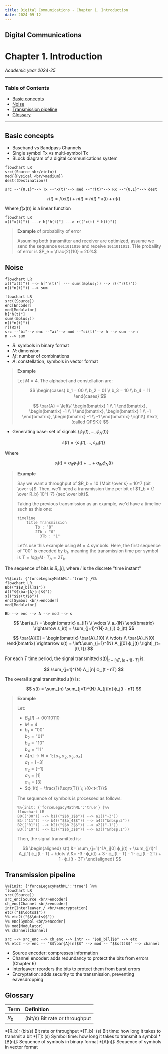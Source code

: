 ```yaml
---
title: Digital Communications - Chapter 1. Introduction
date: 2024-09-12
---
```


## Digital Communications <!-- omit in toc -->

# Chapter 1. Introduction

*Academic year 2024-25*

---

### Table of Contents

* [Basic concepts](#basic-concepts)
* [Noise](#noise)
* [Transmission pipeline](#transmission-pipeline)
* [Glossary](#glossary)

---

## Basic concepts

* Baseband vs Bandpass Channels
* Single symbol Tx vs multi-symbol Tx
* BLock diagram of a digital communications system

```mermaid
flowchart LR
src((Source <br/>info))
med{{Pysical <br/>medium}}
dest((Destination))

src --"{0,1}"--> Tx --"x(t)"--> med --"r(t)"--> Rx --"{0,1}"--> dest
```

$$
r(t) = f(x(t)) + n(t) = h(t) * x(t) + n(t)
$$

Where $f(x(t))$ is a linear function

```mermaid
flowchart LR
x(("x(t)")) ---> h["h(t)"] ---> r(("x(t) * h(t)"))
```

> **Example** of probability of error
>
> Assuming both transmitter and receiver are optimized, assume we send the sequence `0011011010` and
> receive `1011011011`. THe probaility of error is $P_e = \frac{2}{10} = 20%$

## Noise

```mermaid
flowchart LR
x(("x(t)")) --> h["h(t)"] --- sum((&plus;)) --> r(("r(t)"))
n(("n(t)")) --> sum
```

<!-- ```mermaid
xychart-beta
line [0, 0, 0, 1, 1, 1, 1, 0, 0, 0]
```
-->

```mermaid
flowchart LR
src((Source))
enc[Encoder]
mod[Modulator]
h["h(t)"]
sum((&plus;))
n(("n(t)"))
r((Rx))
src --"bi"--> enc --"ai"--> mod --"si(t)"--> h --> sum --> r
n --> sum
```

* $B$: symbols in binary format
* $N$: dimension
* $M$: number of combinations
* $\bar{A}$: constellation, symbols in vector format

> **Example**
>
> Let $M=4$. The alphabet and constellation are:
>
> $$
> \begin{cases}
> b_1 = 00 \\
> b_2 = 01 \\
> b_3 = 10 \\
> b_4 = 11
> \end{cases}
> $$
>
> $$
> \bar{A} = \left\{
>     \begin{bmatrix}
>         1 \\
>         1
>     \end{bmatrix},
>     \begin{bmatrix}
>         -1 \\
>         1
>     \end{bmatrix},
>     \begin{bmatrix}
>         1 \\
>         -1
>     \end{bmatrix},
>     \begin{bmatrix}
>         -1 \\
>         -1
>     \end{bmatrix}
> \right\}
> \text{ (called QPSK)}
> $$

* Generating base: set of signals $\{ϕ_1(t), …, ϕ_N(t)\}$

$$
s(t) = \{s_1(t), …, s_M(t)\}
$$

Where

$$
s_i(t) = a_{i1} ϕ_1(t) + … + a_{iN} ϕ_N(t)
$$

> **Example**
>
> Say we want a throughput of $R_b = 10 {Mbit \over s} = 10^7 {bit \over s}$. Then, we'll need a
> transmission time per bit of $T_b = {1 \over R_b} 10^{-7} {sec \over bit}$.
>
> Taking the previous transmission as an example, we'd have a timeline such as this one:
>
> ```mermaid
> timeline
>     title Transmission
>         Tb : "0"
>         2Tb : "0"
>           3Tb : "1"
> ```
>
> Let's use this example using $M=4 \text{ symbols}$. Here, the first sequence of "00" is encoded by
> $b_1$, meaning the transmission time per symbol is $T = log_2M · T_b = 2T_b$.

The sequence of bits is $B_b[l]$, where $l$ is the discrete "time instant"

```mermaid
%%{init: {'forceLegacyMathML':'true'} }%%
flowchart LR
Bb(("$$B_b[l]$$"))
A(("$$\bar{A}[n]$$"))
s(("$$s(t)$$"))
enc[Symbol <br/>encoder]
mod[Modulator]

Bb --> enc --> A --> mod --> s
```

$$
\bar{a_i} = \begin{bmatrix}
    a_{i1} \\
    \vdots \\
    a_{iN}
\end{bmatrix} \rightarrow s_i(t) = \sum_{j=1}^{N} a_{ij} ϕ_j(t)
$$

$$
\bar{A}[0] = \begin{bmatrix}
    \bar{A}_1[0] \\
    \vdots \\
    \bar{A}_N[0]
\end{bmatrix} \rightarrow s(t) = \left.\sum_{j=1}^{N} A_j[0] ϕ_j(t) \right|_{t=[0,T]}
$$

For each $T$ time period, the signal transmitted $\left.s(t)\right|_{t=[nT,(n+1)·T]}$ is:

$$
\sum_{j=1}^{N} A_j[n] ϕ_j(t - nT)
$$

The overall signal transmitted $s(t)$ is:

$$
s(t) = \sum_{n} \sum_{j=1}^{N} A_{j}[n] ϕ_j(t - nT)
$$

> **Example**
>
> Let:
>
> * $B_b[l] → 00110110$
> * $M=4$
> * $b_1 = \text{"00"}$  
>   $b_2 = \text{"01"}$  
>   $b_3 = \text{"10"}$  
>   $b_4 = \text{"11"}$
> * $\bar{A}[n] → N=1; \{a_1, a_2, a_3, a_4\}$  
>   $a_1 = [-3]$  
>   $a_2 = [-1]$  
>   $a_3 = [1]$  
>   $a_4 = [3]$
> * $ϕ_1(t) = \frac{1}{\sqrt{T}} \; \{0<t<T\}$
>
> The sequence of symbols is processed as follows:
>
> ```mermaid
> %%{init: {'forceLegacyMathML':'true'} }%%
> flowchart LR
> B0(("00")) --> b1(("$$b_1$$")) --> a1(("-3"))
> B1(("11")) --> b4(("$$b_4$$")) --> a4(("&nbsp;3"))
> B2(("01")) --> b2(("$$b_2$$")) --> a2(("-1"))
> B3(("10")) --> b3(("$$b_3$$")) --> a3(("&nbsp;1"))
> ```
>
> Then, the signal transmitted is:
>
> $$
> \begin{aligned}
> s(t) &= \sum_{j=1}^1A_j[0] ϕ_j(t) + \sum_{j)1}^1 A_j[1] ϕ_j(t - T) + \dots \\
> &= -3 · ϕ_i(t) + 3 · ϕ_i(t - T) - 1 · ϕ_i(t - 2T) + 1 · ϕ_i(t - 3T)
> \end{aligned}
> $$

## Transmission pipeline

```mermaid
%%{init: {'forceLegacyMathML':'true'} }%%
flowchart LR
src((Source))
src_enc[Source <br/>encoder]
ch_enc[Channel <br/>encoder]
intr[Interleaver / <br/>encryptation]
etc(("$$\dots$$"))
%% etc2(("$$\dots$$"))
%% enc[Symbol <br/>encoder]
%% mod[Modulator]
%% channel[Channel]

src --> src_enc --> ch_enc --> intr -- "$$B_b[l]$$" --> etc
%% etc2 --> enc -- "$$\bar{A}[n]$$" --> mod -- "$$s(t)$$" --> channel
```

* Source encoder: compresses information
* Channel encoder: adds redundancy to protect the bits from errors (Chapter 6)
* Interleaver: reorders the bits to protect them from burst errors
* Encryptation: adds security to the transmission, preventing eavesdropping

## Glossary

| Term | Definition |
| :--- | :--------- |
| $R_b$ | (bit/s) Bit rate or throughput |

*[R_b]: (bit/s) Bit rate or throughput
*[T_b]: (s) Bit time: how long it takes to transmit a bit
*[T]: (s) Symbol time: how long it takes to transmit a symbol
*[B(n)]: Sequence of symbols in binary format
*[A(n)]: Sequence of symbols in vector format
